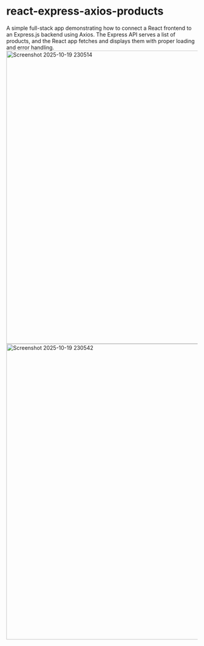 # react-express-axios-products
A simple full-stack app demonstrating how to connect a React frontend to an Express.js backend using Axios. The Express API serves a list of products, and the React app fetches and displays them with proper loading and error handling.
<img width="1919" height="771" alt="Screenshot 2025-10-19 230514" src="https://github.com/user-attachments/assets/6f5f08fd-226f-4309-982d-24ca72008a41" />
<img width="1919" height="778" alt="Screenshot 2025-10-19 230542" src="https://github.com/user-attachments/assets/4c48cf95-464e-4d99-8e4b-1371d5a88e68" />
